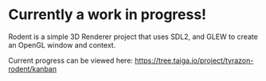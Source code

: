# Currently a work in progress!

Rodent is a simple 3D Renderer project that uses SDL2, and GLEW to create an OpenGL window and context.

Current progress can be viewed here: https://tree.taiga.io/project/tyrazon-rodent/kanban
